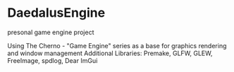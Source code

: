 # DaedalusEngine
presonal game engine project

Using The Cherno - "Game Engine" series as a base for graphics rendering and window management
Additional Libraries: Premake, GLFW, GLEW, FreeImage, spdlog, Dear ImGui